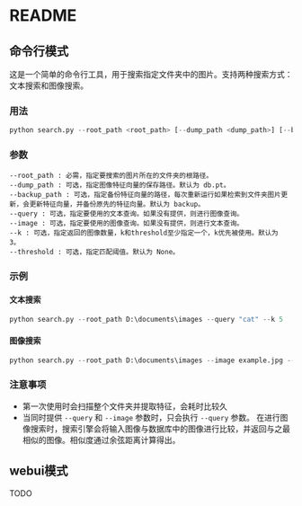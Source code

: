 # README

## 命令行模式

这是一个简单的命令行工具，用于搜索指定文件夹中的图片。支持两种搜索方式：文本搜索和图像搜索。

### 用法
```python
python search.py --root_path <root_path> [--dump_path <dump_path>] [--backup_path <backup_path>] [--query <query>] [--image <image>] [--k <k>] [--threshold <threshold>]
```

### 参数
```
--root_path : 必需，指定要搜索的图片所在的文件夹的根路径。
--dump_path : 可选，指定图像特征向量的保存路径。默认为 db.pt。
--backup_path : 可选，指定备份特征向量的路径，每次重新运行如果检索到文件夹图片更新，会更新特征向量，并备份原先的特征向量。默认为 backup。
--query : 可选，指定要使用的文本查询。如果没有提供，则进行图像查询。
--image : 可选，指定要使用的图像查询。如果没有提供，则进行文本查询。
--k : 可选，指定返回的图像数量，k和threshold至少指定一个，k优先被使用。默认为 3。
--threshold : 可选，指定匹配阈值。默认为 None。
```

### 示例

#### 文本搜索
```python
python search.py --root_path D:\documents\images --query "cat" --k 5
```

#### 图像搜索
```python
python search.py --root_path D:\documents\images --image example.jpg --k 5
```

### 注意事项

* 第一次使用时会扫描整个文件夹并提取特征，会耗时比较久
* 当同时提供 `--query` 和 `--image` 参数时，只会执行 `--query` 参数。
在进行图像搜索时，搜索引擎会将输入图像与数据库中的图像进行比较，并返回与之最相似的图像。相似度通过余弦距离计算得出。

## webui模式

TODO